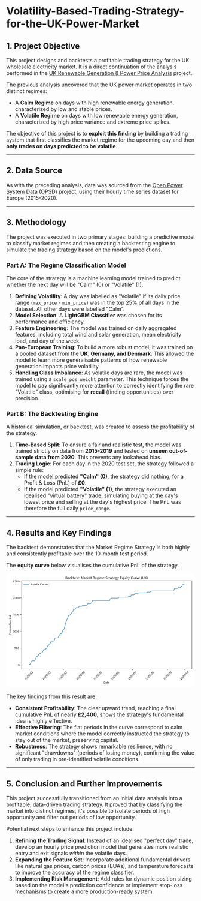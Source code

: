# Volatility-Based-Trading-Strategy-for-the-UK-Power-Market

## 1. Project Objective

This project designs and backtests a profitable trading strategy for the UK wholesale electricity market. It is a direct continuation of the analysis performed in the [UK Renewable Generation & Power Price Analysis](https://github.com/your-username/your-previous-repo-name) project.

The previous analysis uncovered that the UK power market operates in two distinct regimes:
* A **Calm Regime** on days with high renewable energy generation, characterized by low and stable prices.
* A **Volatile Regime** on days with low renewable energy generation, characterized by high price variance and extreme price spikes.

The objective of this project is to **exploit this finding** by building a trading system that first classifies the market regime for the upcoming day and then **only trades on days predicted to be volatile**.

***

## 2. Data Source

As with the preceding analysis, data was sourced from the [Open Power System Data (OPSD)](https://open-power-system-data.org/) project, using their hourly time series dataset for Europe (2015-2020).

***

## 3. Methodology

The project was executed in two primary stages: building a predictive model to classify market regimes and then creating a backtesting engine to simulate the trading strategy based on the model's predictions.

### Part A: The Regime Classification Model

The core of the strategy is a machine learning model trained to predict whether the next day will be "Calm" (0) or "Volatile" (1).

1.  **Defining Volatility**: A day was labelled as "Volatile" if its daily price range (`max_price` - `min_price`) was in the top 25% of all days in the dataset. All other days were labelled "Calm".
2.  **Model Selection**: A **LightGBM Classifier** was chosen for its performance and efficiency.
3.  **Feature Engineering**: The model was trained on daily aggregated features, including total wind and solar generation, mean electricity load, and day of the week.
4.  **Pan-European Training**: To build a more robust model, it was trained on a pooled dataset from the **UK, Germany, and Denmark**. This allowed the model to learn more generalisable patterns of how renewable generation impacts price volatility.
5.  **Handling Class Imbalance**: As volatile days are rare, the model was trained using a `scale_pos_weight` parameter. This technique forces the model to pay significantly more attention to correctly identifying the rare "Volatile" class, optimising for **recall** (finding opportunities) over precision.

### Part B: The Backtesting Engine

A historical simulation, or backtest, was created to assess the profitability of the strategy.

1.  **Time-Based Split**: To ensure a fair and realistic test, the model was trained strictly on data from **2015-2019** and tested on **unseen out-of-sample data from 2020**. This prevents any lookahead bias.
2.  **Trading Logic**: For each day in the 2020 test set, the strategy followed a simple rule:
    * If the model predicted **"Calm" (0)**, the strategy did nothing, for a Profit & Loss (PnL) of **£0**.
    * If the model predicted **"Volatile" (1)**, the strategy executed an idealised "virtual battery" trade, simulating buying at the day's lowest price and selling at the day's highest price. The PnL was therefore the full daily `price_range`.

***

## 4. Results and Key Findings

The backtest demonstrates that the Market Regime Strategy is both highly and consistently profitable over the 10-month test period.

The **equity curve** below visualises the cumulative PnL of the strategy.

![Equity Curve for the Market Regime Strategy](equity_curve_uk.png)

The key findings from this result are:
* **Consistent Profitability**: The clear upward trend, reaching a final cumulative PnL of nearly **£2,400**, shows the strategy's fundamental idea is highly effective.
* **Effective Filtering**: The flat periods in the curve correspond to calm market conditions where the model correctly instructed the strategy to stay out of the market, preserving capital.
* **Robustness**: The strategy shows remarkable resilience, with no significant "drawdowns" (periods of losing money), confirming the value of only trading in pre-identified volatile conditions.

***

## 5. Conclusion and Further Improvements

This project successfully transitioned from an initial data analysis into a profitable, data-driven trading strategy. It proved that by classifying the market into distinct regimes, it's possible to isolate periods of high opportunity and filter out periods of low opportunity.

Potential next steps to enhance this project include:
1.  **Refining the Trading Signal**: Instead of an idealised "perfect day" trade, develop an hourly price prediction model that generates more realistic entry and exit signals *within* the volatile days.
2.  **Expanding the Feature Set**: Incorporate additional fundamental drivers like natural gas prices, carbon prices (EUAs), and temperature forecasts to improve the accuracy of the regime classifier.
3.  **Implementing Risk Management**: Add rules for dynamic position sizing based on the model's prediction confidence or implement stop-loss mechanisms to create a more production-ready system.
